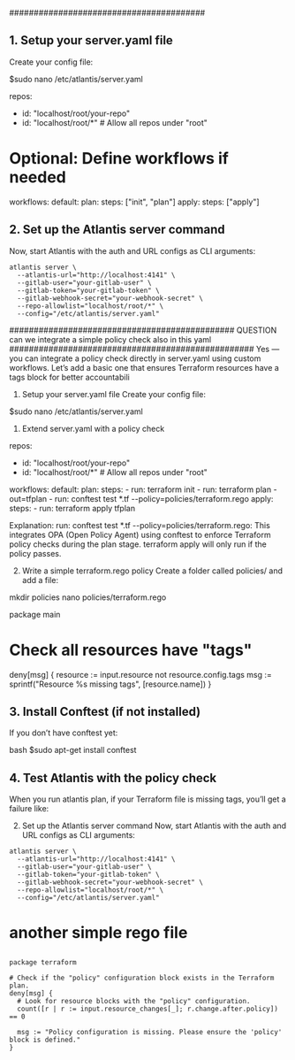 ########################################

## 1. Setup your server.yaml file
Create your config file:

$sudo nano /etc/atlantis/server.yaml

repos:
  - id: "localhost/root/your-repo"
  - id: "localhost/root/*" # Allow all repos under "root"
  
# Optional: Define workflows if needed
workflows:
  default:
    plan:
      steps: ["init", "plan"]
    apply:
      steps: ["apply"]
	  
	  
## 2. Set up the Atlantis server command
Now, start Atlantis with the auth and URL configs as CLI arguments:
```
atlantis server \
  --atlantis-url="http://localhost:4141" \
  --gitlab-user="your-gitlab-user" \
  --gitlab-token="your-gitlab-token" \
  --gitlab-webhook-secret="your-webhook-secret" \
  --repo-allowlist="localhost/root/*" \
  --config="/etc/atlantis/server.yaml"
```
##############################################
QUESTION
can we integrate a simple policy check  also in this yaml
##################################################
Yes — you can integrate a policy check directly in server.yaml using custom workflows. 
Let’s add a basic one that ensures Terraform resources have a tags block for better accountabili

1. Setup your server.yaml file
Create your config file:

$sudo nano /etc/atlantis/server.yaml


1. Extend server.yaml with a policy check
 
repos:
  - id: "localhost/root/your-repo"
  - id: "localhost/root/*" # Allow all repos under "root"
  
workflows:
  default:
    plan:
      steps:
        - run: terraform init
        - run: terraform plan -out=tfplan
        - run: conftest test *.tf --policy=policies/terraform.rego
    apply:
      steps:
        - run: terraform apply tfplan
		
Explanation: run: conftest test *.tf --policy=policies/terraform.rego: This integrates OPA (Open Policy Agent) using conftest to enforce Terraform policy checks during the plan stage.
terraform apply will only run if the policy passes.

2. Write a simple terraform.rego policy
Create a folder called policies/ and add a file:

mkdir policies
nano policies/terraform.rego

package main

# Check all resources have "tags"
deny[msg] {
  resource := input.resource
  not resource.config.tags
  msg := sprintf("Resource %s missing tags", [resource.name])
}

## 3. Install Conftest (if not installed)
If you don’t have conftest yet:

bash
$sudo apt-get install conftest

## 4. Test Atlantis with the policy check
When you run atlantis plan, if your Terraform file is missing tags, you’ll get a failure like:

 2. Set up the Atlantis server command
Now, start Atlantis with the auth and URL configs as CLI arguments:
```
atlantis server \
  --atlantis-url="http://localhost:4141" \
  --gitlab-user="your-gitlab-user" \
  --gitlab-token="your-gitlab-token" \
  --gitlab-webhook-secret="your-webhook-secret" \
  --repo-allowlist="localhost/root/*" \
  --config="/etc/atlantis/server.yaml"
```

# another simple rego file 
##
```
package terraform

# Check if the "policy" configuration block exists in the Terraform plan.
deny[msg] {
  # Look for resource blocks with the "policy" configuration.
  count([r | r := input.resource_changes[_]; r.change.after.policy]) == 0

  msg := "Policy configuration is missing. Please ensure the 'policy' block is defined."
}
```

